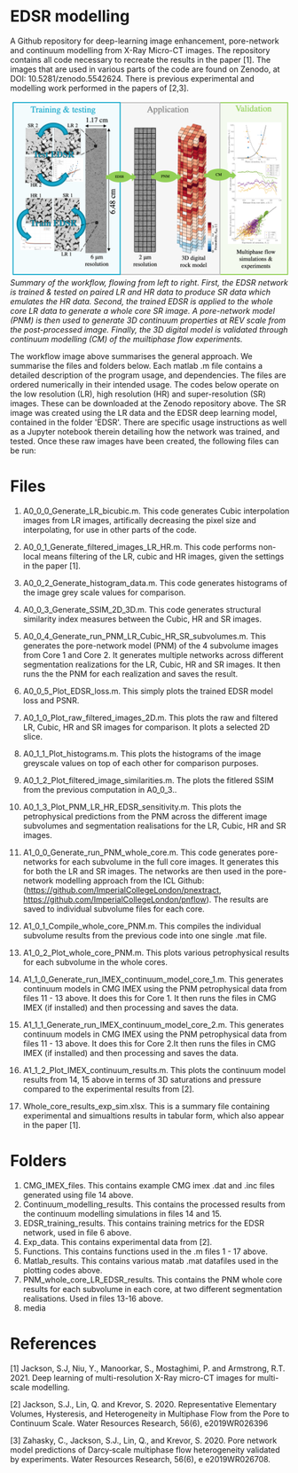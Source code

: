 EDSR modelling
=====
A Github repository for deep-learning image enhancement, pore-network and continuum modelling from X-Ray Micro-CT images. The repository contains all code necessary to recreate the results in the paper [1]. The images that are used in various parts of the code are found on Zenodo, at DOI: 10.5281/zenodo.5542624. There is previous experimental and modelling work performed in the papers of [2,3]. 


![Workflow](media/workflow.png)
*Summary of the workflow, flowing from left to right. First, the EDSR network is trained \& tested on paired LR and HR data to produce SR data which emulates the HR data. Second, the trained EDSR is applied to the whole core LR data to generate a whole core SR image. A pore-network model (PNM) is then used to generate 3D continuum properties at REV scale from the post-processed image. Finally, the 3D digital model is validated through continuum modelling (CM) of the muiltiphase flow experiments.*

The workflow image above summarises the general approach. We summarise the files and folders below. Each matlab .m file contains a detailed description of the program usage, and dependencies. The files are ordered numerically in their intended usage. The codes below operate on the low resolution (LR), high resolution (HR) and super-resolution (SR) images. These can be downloaded at the Zenodo repository above. The SR image was created using the LR data and the EDSR deep learning model, contained in the folder 'EDSR'. There are specific usage instructions as well as a Jupyter notebook therein detailing how the network was trained, and tested. Once these raw images have been created, the following files can be run:

Files
=====
1. A0_0_0_Generate_LR_bicubic.m. This code generates Cubic interpolation images from LR images, artifically decreasing the pixel size and interpolating, for use in other parts of the code. 
2. A0_0_1_Generate_filtered_images_LR_HR.m. This code performs non-local means filtering of the LR, cubic and HR images, given the settings in the paper [1].
3. A0_0_2_Generate_histogram_data.m. This code generates histograms of the image grey scale values for comparison.
4. A0_0_3_Generate_SSIM_2D_3D.m. This code generates structural similarity index measures between the Cubic, HR and SR images.
5. A0_0_4_Generate_run_PNM_LR_Cubic_HR_SR_subvolumes.m. This generates the pore-network model (PNM) of the 4 subvolume images from Core 1 and Core 2. It generates multiple networks across different segmentation realizations for the LR, Cubic, HR and SR images. It then runs the the PNM for each realization and saves the result.
6. A0_0_5_Plot_EDSR_loss.m. This simply plots the trained EDSR model loss and PSNR. 

7. A0_1_0_Plot_raw_filtered_images_2D.m. This plots the raw and filtered LR, Cubic, HR and SR images for comparison. It plots a selected 2D slice. 
8. A0_1_1_Plot_histograms.m. This plots the histograms of the image greyscale values on top of each other for comparison purposes.
9. A0_1_2_Plot_filtered_image_similarities.m. The plots the fitlered SSIM from the previous computation in A0_0_3..
10. A0_1_3_Plot_PNM_LR_HR_EDSR_sensitivity.m. This plots the petrophysical predictions from the PNM across the different image subvolumes and segmentation realisations for the LR, Cubic, HR and SR images. 

11. A1_0_0_Generate_run_PNM_whole_core.m. This code generates pore-networks for each subvolume in the full core images. It generates this for both the LR and SR images. The networks are then used in the pore-network modelling approach from the ICL Github: (https://github.com/ImperialCollegeLondon/pnextract, https://github.com/ImperialCollegeLondon/pnflow). The results are saved to individual subvolume files for each core. 
12. A1_0_1_Compile_whole_core_PNM.m. This compiles the individual subvolume results from the previous code into one single .mat file. 
13. A1_0_2_Plot_whole_core_PNM.m. This plots various petrophysical results for each subvolume in the whole cores.

14. A1_1_0_Generate_run_IMEX_continuum_model_core_1.m. This generates continuum models in CMG IMEX using the PNM petrophysical data from files 11 - 13 above. It does this for Core 1. It then runs the files in CMG IMEX (if installed) and then processing and saves the data. 
15. A1_1_1_Generate_run_IMEX_continuum_model_core_2.m. This generates continuum models in CMG IMEX using the PNM petrophysical data from files 11 - 13 above. It does this for Core 2.It then runs the files in CMG IMEX (if installed) and then processing and saves the data. 
16. A1_1_2_Plot_IMEX_continuum_results.m. This plots the continuum model results from 14, 15 above in terms of 3D saturations and pressure compared to the experimental results from [2]. 
17. Whole_core_results_exp_sim.xlsx. This is a summary file containing experimental and simualtions results in tabular form, which also appear in the paper [1].

Folders
=====
1. CMG_IMEX_files. This contains example CMG imex .dat and .inc files generated using file 14 above. 
2. Continuum_modelling_results. This contains the processed results from the continuum modelling simulations in files 14 and 15. 
3. EDSR_training_results. This contains training metrics for the EDSR network, used in file 6 above. 
4. Exp_data. This contains experimental data from [2]. 
5. Functions. This contains functions used in the .m files 1 - 17 above. 
6. Matlab_results. This contains various matab .mat datafiles used in the plotting codes above.
7. PNM_whole_core_LR_EDSR_results. This contains the PNM whole core results for each subvolume in each core, at two different segmentation realisations. Used in files 13-16 above.
8. media

References
=====
[1] Jackson, S.J, Niu, Y., Manoorkar, S., Mostaghimi, P. and Armstrong, R.T. 2021. Deep learning of multi-resolution X-Ray micro-CT images for multi-scale modelling.

[2] Jackson, S.J., Lin, Q. and Krevor, S. 2020. Representative Elementary Volumes, Hysteresis, and Heterogeneity in Multiphase Flow from the Pore to Continuum Scale. Water Resources Research, 56(6), e2019WR026396

[3] Zahasky, C., Jackson, S.J., Lin, Q., and Krevor, S. 2020. Pore network model predictions of Darcy‐scale multiphase flow heterogeneity validated by experiments. Water Resources Research, 56(6), e e2019WR026708.




